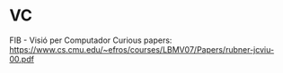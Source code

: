 # VC
FIB - Visió per Computador
Curious papers:
https://www.cs.cmu.edu/~efros/courses/LBMV07/Papers/rubner-jcviu-00.pdf
